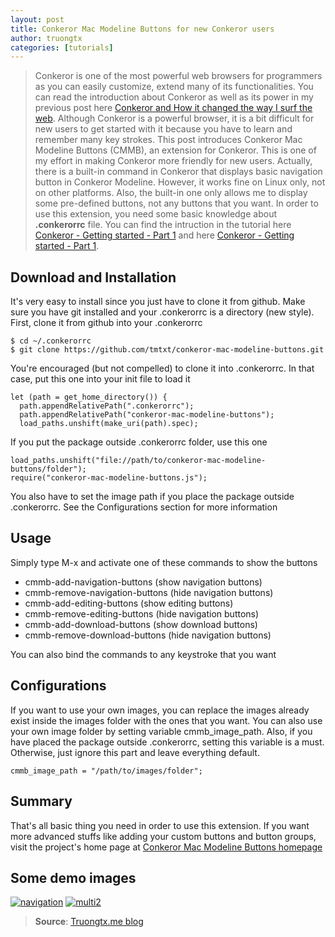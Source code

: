 ```yaml
---
layout: post
title: Conkeror Mac Modeline Buttons for new Conkeror users
author: truongtx
categories: [tutorials]
---
```


> Conkeror is one of the most powerful web browsers for programmers as you can easily customize,
> extend many of its functionalities. You can read the introduction about Conkeror as well as its
> power in my previous post here [Conkeror and How it changed the way I surf the
> web](http://rmitc.org/2012/12/conkeror-and-how-it-changed-the-way-i-surf-the-web/ "Conkeror and How
> it changed the way I surf the web").  Although Conkeror is a powerful browser, it is a bit
> difficult for new users to get started with it because you have to learn and remember many key
> strokes. This post introduces Conkeror Mac Modeline Buttons (CMMB), an extension for Conkeror. This
> is one of my effort in making Conkeror more friendly for new users. Actually, there is a built-in
> command in Conkeror that displays basic navigation button in Conkeror Modeline.  However, it works
> fine on Linux only, not on other platforms. Also, the built-in one only allows me to display some
> pre-defined buttons, not any buttons that you want. In order to use this extension, you need some
> basic knowledge about **.conkerorrc** file. You can find the intruction in the tutorial here
> [Conkeror - Getting started - Part 1](http://rmitc.org/2013/01/conkeror-getting-started-part-1/)
> and here [Conkeror - Getting started - Part
> 1](http://rmitc.org/2013/01/conkeror-getting-started-part-2/).

## Download and Installation

It's very easy to install since you just have to clone it from github.  Make sure you have git
installed and your .conkerorrc is a directory (new style). First, clone it from github into your
.conkerorrc

```
$ cd ~/.conkerorrc
$ git clone https://github.com/tmtxt/conkeror-mac-modeline-buttons.git
```

You're encouraged (but not compelled)
to clone it into .conkerorrc. In that case, put this one into your init file to load it

```
let (path = get_home_directory()) {
  path.appendRelativePath(".conkerorrc");
  path.appendRelativePath("conkeror-mac-modeline-buttons");
  load_paths.unshift(make_uri(path).spec);
```

If you put the package outside .conkerorrc folder, use this one

```
load_paths.unshift("file://path/to/conkeror-mac-modeline-buttons/folder");
require("conkeror-mac-modeline-buttons.js");
```

You also have to set the image path if you place the package outside .conkerorrc. See the
Configurations section for more information

## Usage

Simply type M-x and activate one of these commands to show the buttons

-   cmmb-add-navigation-buttons (show navigation buttons)
-   cmmb-remove-navigation-buttons (hide navigation buttons)
-   cmmb-add-editing-buttons (show editing buttons)
-   cmmb-remove-editing-buttons (hide navigation buttons)
-   cmmb-add-download-buttons (show download buttons)
-   cmmb-remove-download-buttons (hide navigation buttons)

You can also bind the commands to any keystroke that you want

## Configurations

If you want to use your own images, you can replace the images already exist inside the images
folder with the ones that you want. You can also use your own image folder by setting variable
cmmb\_image\_path. Also, if you have placed the package outside .conkerorrc, setting this variable
is a must. Otherwise, just ignore this part and leave everything default.

```
cmmb_image_path = "/path/to/images/folder";
```

## Summary

That's all basic thing you need in order to use this extension. If you want more advanced stuffs
like adding your custom buttons and button groups, visit the project's home page at [Conkeror Mac
Modeline Buttons homepage](http://truongtx.me/conkeror-mac-modeline-buttons.html)

## Some demo images

[![navigation](https://googledrive.com/host/0B7i8MgDgsMX3aVNQMUtDbUgzYTQ/uploads/2013/10/navigation.png)](https://googledrive.com/host/0B7i8MgDgsMX3aVNQMUtDbUgzYTQ/uploads/2013/10/navigation.png)
[![multi2](https://googledrive.com/host/0B7i8MgDgsMX3aVNQMUtDbUgzYTQ/uploads/2013/10/multi2.png)](https://googledrive.com/host/0B7i8MgDgsMX3aVNQMUtDbUgzYTQ/uploads/2013/10/multi2.png)

> **Source**: [Truongtx.me blog](http://truongtx.me/conkeror-mac-modeline-buttons.html "Truongtx.me
> blog")
